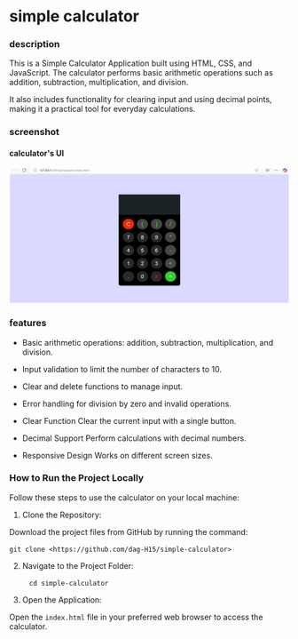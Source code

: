# simple calculator 

### description
This is a Simple Calculator Application built using HTML, CSS, and JavaScript. The calculator performs basic arithmetic operations such as addition, subtraction, multiplication, and division.

 It also includes functionality for clearing input and using decimal points, making it a practical tool for everyday calculations.



### screenshot 
 #### calculator's UI
 ![image of the UI](Screenshot.png)

 ### features

 - Basic arithmetic operations: addition, subtraction, multiplication, and division.

- Input validation to limit the number of characters to 10.

- Clear and delete functions to manage input.

- Error handling for division by zero and invalid operations.

- Clear Function Clear the current input with a single button.
- Decimal Support Perform calculations with decimal numbers.
- Responsive Design Works on different screen sizes.


### How to Run the Project Locally
Follow these steps to use the calculator on your local machine:

   1. Clone the Repository:
   
Download the project files from GitHub by running the command:

    git clone <https://github.com/dag-H15/simple-calculator>
2. Navigate to the Project Folder:

 ```
      cd simple-calculator
 ```

3. Open the Application:
 
Open the `index.html` file in your preferred web browser to access the calculator.


